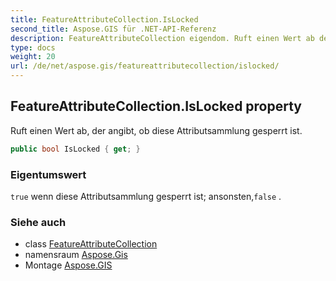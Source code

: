 ```yaml
---
title: FeatureAttributeCollection.IsLocked
second_title: Aspose.GIS für .NET-API-Referenz
description: FeatureAttributeCollection eigendom. Ruft einen Wert ab der angibt ob diese Attributsammlung gesperrt ist.
type: docs
weight: 20
url: /de/net/aspose.gis/featureattributecollection/islocked/
---
```

## FeatureAttributeCollection.IsLocked property

Ruft einen Wert ab, der angibt, ob diese Attributsammlung gesperrt ist.

```csharp
public bool IsLocked { get; }
```

### Eigentumswert

`true` wenn diese Attributsammlung gesperrt ist; ansonsten,`false` .

### Siehe auch

* class [FeatureAttributeCollection](../)
* namensraum [Aspose.Gis](../../featureattributecollection/)
* Montage [Aspose.GIS](../../../)


